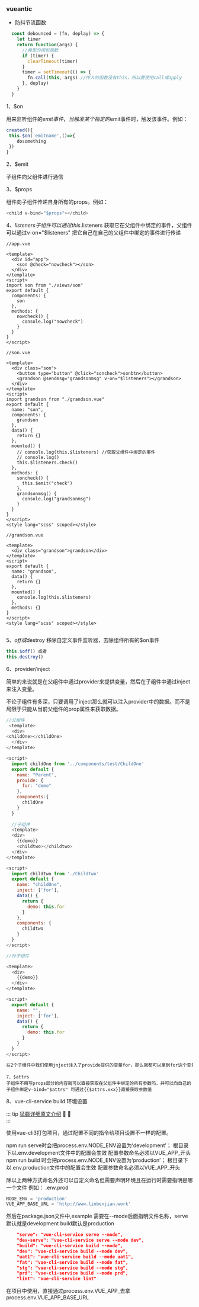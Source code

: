 ### vueantic

- 防抖节流函数
```js
  const debounced = (fn, deplay) => {
    let timer
    return function(args) {
      //典型的闭包函数
      if (timer) {
        clearTimeout(timer)
      }
      timer = setTimeout(() => {
        fn.call(this, args) //传入的函数没有this，所以要使用call或apply
      }, deplay)
    }
  }
```
1、$on 

用来监听组件的$emit事件，当触发某个指定的$emit事件时，触发该事件。例如：<br>
```js
created(){
 this.$on('emitname',()=>{
    dosomething
 })
}

```

2、$emit

子组件向父组件进行通信

3、$props

组件向子组件传递自身所有的props。例如：<br>
```js
<child v-bind="$props"></child>
```

4、$listeners
子组件可以通过this.$listeners 获取它在父组件中绑定的事件，父组件可以通过v-on="$listeners" 把它自己在自己的父组件中绑定的事件进行传递
```vue
//app.vue

<template>
  <div id="app">
    <son @check="nowcheck"></son>
  </div>
</template>
<script>
import son from "./views/son"
export default {
  components: {
    son
  },
  methods: {
    nowcheck() {
      console.log("nowcheck")
    }
  }
}
</script>

//son.vue

<template>
  <div class="son">
    <button type="button" @click="soncheck">sonbtn</button>
    <grandson @sendmsg="grandsonmsg" v-on="$listeners"></grandson>
  </div>
</template>
<script>
import grandson from "./grandson.vue"
export default {
  name: "son",
  components: {
    grandson
  },
  data() {
    return {}
  },
  mounted() {
    // console.log(this.$listeners) //获取父组件中绑定的事件
    // console.log()
    this.$listeners.check()
  },
  methods: {
    soncheck() {
      this.$emit("check")
    },
    grandsonmsg() {
      console.log("grandsonmsg")
    }
  }
}
</script>
<style lang="scss" scoped></style>

//grandson.vue

<template>
  <div class="grandson">grandson</div>
</template>
<script>
export default {
  name: "grandson",
  data() {
    return {}
  },
  mounted() {
    console.log(this.$listeners)
  },
  methods: {}
}
</script>
<style lang="scss" scoped></style>


```

5、$off或$destroy
 移除自定义事件监听器，去除组件所有的$on事件
 ```js
this.$off() 或者
this.destroy()
 ```

6、provider/inject

简单的来说就是在父组件中通过provider来提供变量，然后在子组件中通过inject来注入变量。<br>

不论子组件有多深，只要调用了inject那么就可以注入provider中的数据。而不是局限于只能从当前父组件的prop属性来获取数据。

```js
//父组件
 <template>
  <div>
<childOne></childOne>
  </div>
</template>

<script>
  import childOne from '../components/test/ChildOne'
  export default {
    name: "Parent",
    provide: {
      for: "demo"
    },
    components:{
      childOne
    }
  }
  
  //子组件
  <template>
  <div>
    {{demo}}
    <childtwo></childtwo>
  </div>
</template>

<script>
  import childtwo from './ChildTwo'
  export default {
    name: "childOne",
    inject: ['for'],
    data() {
      return {
        demo: this.for
      }
    },
    components: {
      childtwo
    }
  }
</script>

//孙子组件

<template>
  <div>
    {{demo}}
  </div>
</template>

<script>
  export default {
    name: "",
    inject: ['for'],
    data() {
      return {
        demo: this.for
      }
    }
  }
</script>

在2个子组件中我们使用jnject注入了provide提供的变量for，那么就都可以拿到for这个变量
```
```
7、$attrs
子组件不用写props部分的内容就可以直接获取在父组件中绑定的所有参数吗，并可以向自己的子组件绑定v-bind="$attrs" 可通过{{$attrs.xxx}}直接获取参数值
```
8、vue-cli-service build 环境设置

::: tip <span style="color:#999;font-weight: initial;"><a href="https://blog.csdn.net/linbenjian/article/details/85261201">猛戳详细原文介绍</a></span> 🎉 💯
&ensp;                     				  
:::


使用vue-cli3打包项目，通过配置不同的指令给项目设置不一样的配置。

npm run serve时会把process.env.NODE_ENV设置为‘development’；
根目录下以.env.development文件中的配置会生效
配置参数命名必须以VUE_APP_开头
npm run build 时会把process.env.NODE_ENV设置为‘production’；
根目录下以.env.production文件中的配置会生效
配置参数命名必须以VUE_APP_开头


除以上两种方式命名外还可以自定义命名但需要声明环境且在运行时需要指明是哪一个文件
例如：
.env.prod

```js
NODE_ENV = 'production'
VUE_APP_BASE_URL = 'http://www.linbenjian.work'
```

然后在package.json文件中,example
需要在--mode后面指明文件名称，serve默认就是development
build默认是production

```json
    "serve": "vue-cli-service serve --mode",
    "dev-serve": "vue-cli-service serve --mode dev",
    "build": "vue-cli-service build --mode",
    "dev": "vue-cli-service build --mode dev",
    "uat1": "vue-cli-service build --mode uat1",
    "fat": "vue-cli-service build --mode fat",
    "stg": "vue-cli-service build --mode stg",
    "prd": "vue-cli-service build --mode prd",
    "lint": "vue-cli-service lint"

```

在项目中使用，直接通过process.env.VUE_APP_去拿
process.env.VUE_APP_BASE_URL


 





